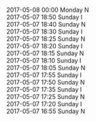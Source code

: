 2017-05-08 00:00 Monday  N  
2017-05-07 18:50 Sunday  I  
2017-05-07 18:40 Sunday  N  
2017-05-07 18:30 Sunday  I  
2017-05-07 18:25 Sunday  N  
2017-05-07 18:20 Sunday  I  
2017-05-07 18:15 Sunday  N  
2017-05-07 18:10 Sunday  I  
2017-05-07 18:05 Sunday  N  
2017-05-07 17:55 Sunday  I  
2017-05-07 17:50 Sunday  N  
2017-05-07 17:35 Sunday  I  
2017-05-07 17:25 Sunday  N  
2017-05-07 17:20 Sunday  I  
2017-05-07 16:55 Sunday  N  
